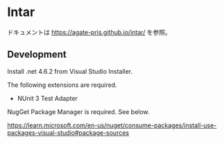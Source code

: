 # Intar

ドキュメントは https://agate-pris.github.io/intar/ を参照｡

## Development

Install .net 4.6.2 from Visual Studio Installer.

The following extensions are required.

- NUnit 3 Test Adapter

NugGet Package Manager is required. See below.

https://learn.microsoft.com/en-us/nuget/consume-packages/install-use-packages-visual-studio#package-sources
